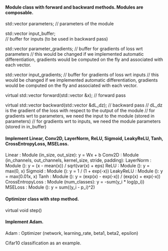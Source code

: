 
#### Module class with forward and backward methods. Modules are composable.
std::vector<double> parameters; 
// parameters of the module

std::vector<double> input_buffer;  
// buffer for inputs (to be used in backward pass)

std::vector<double> parameter_gradients;
// buffer for gradients of loss wrt parameters
// this would be changed if we implemented automatic differentiation, gradients would be computed on the fly and associated with each vector.

std::vector<double> input_gradients;
// buffer for gradients of loss wrt inputs
// this would be changed if we implemented automatic differentiation, gradients would be computed on the fly and associated with each vector.

virtual std::vector<double> forward(std::vector<double> &x); 
// forward pass

virtual std::vector<double> backward(std::vector<double> &dL_dz); 
// backward pass 
// dL_dz is the gradient of the loss with respect to the output of the module
// for gradients wrt to parameters, we need the input to the module (stored in parameters)
// for gradients wrt to inputs, we need the module parameters (stored in in_buffer)


#### Implement Linear, Conv2D, LayerNorm, ReLU, Sigmoid, LeakyReLU, Tanh, CrossEntropyLoss, MSELoss.
Linear : Module (in_size, out_size): y = Wx + b
Conv2D : Module (in_channels, out_channels, kernel_size, stride, padding):
LayerNorm : Module (): y = (x - mean(x)) / sqrt(var(x) + eps)
ReLU : Module (): y = max(0, x)
Sigmoid : Module (): y = 1 / (1 + exp(-x))
LeakyReLU : Module (): y = max(0.01x, x)
Tanh : Module (): y = (exp(x) - exp(-x)) / (exp(x) + exp(-x))
CrossEntropyLoss : Module (num_classes): y = -sum(y_i * log(p_i))
MSELoss : Module (): y = sum((y_i - p_i)^2)


#### Optimizer class with step method.
virtual void step()


#### Implement Adam.
Adam : Optimizer (network, learning_rate, beta1, beta2, epsilon)


Cifar10 classification as an example.
